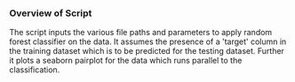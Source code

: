 ### Overview of Script
The script inputs the various file paths and parameters to apply random forest classifier on the data. It assumes the presence of a 'target' column in the training dataset which is to be predicted for the testing dataset. Further it plots a seaborn pairplot for the data which runs parallel to the classification.
